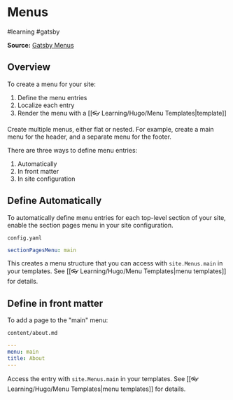 # Menus
#learning #gatsby

**Source:** [Gatsby Menus](https://gohugo.io/content-management/menus/)

## Overview

To create a menu for your site:

1. Define the menu entries
2. Localize each entry
3. Render the menu with a [[👓 Learning/Hugo/Menu Templates|template]]

Create multiple menus, either flat or nested. For example, create a main menu for the header, and a separate menu for the footer.

There are three ways to define menu entries:

1. Automatically
2. In front matter
3. In site configuration

## Define Automatically

To automatically define menu entries for each top-level section of your site, enable the section pages menu in your site configuration.

`config.yaml`
```yaml
sectionPagesMenu: main
```

This creates a menu structure that you can access with `site.Menus.main` in your templates. See [[👓 Learning/Hugo/Menu Templates|menu templates]] for details.

## Define in front matter

To add a page to the "main" menu:

`content/about.md`
```yaml
---
menu: main
title: About
---
```

Access the entry with `site.Menus.main` in your templates. See [[👓 Learning/Hugo/Menu Templates|menu templates]] for details.